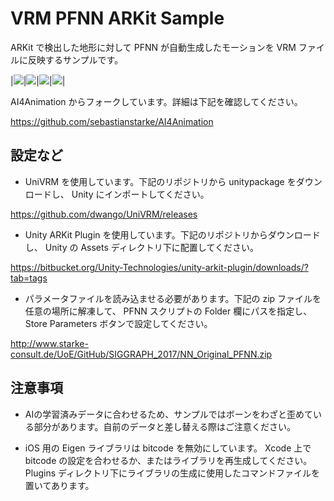 ﻿# VRM PFNN ARKit Sample

ARKit で検出した地形に対して PFNN が自動生成したモーションを VRM ファイルに反映するサンプルです。

|<img src="https://raw.githubusercontent.com/t-takasaka/AI4Animation/master/Media/ARKit/demo1.gif">|<img src="https://raw.githubusercontent.com/t-takasaka/AI4Animation/master/Media/ARKit/demo2.gif">|<img src="https://raw.githubusercontent.com/t-takasaka/AI4Animation/master/Media/ARKit/demo3.gif">|<img src="https://raw.githubusercontent.com/t-takasaka/AI4Animation/master/Media/ARKit/demo4.gif">|

AI4Animation からフォークしています。詳細は下記を確認してください。

https://github.com/sebastianstarke/AI4Animation

## 設定など

- UniVRM を使用しています。下記のリポジトリから unitypackage をダウンロードし、 Unity にインポートしてください。

https://github.com/dwango/UniVRM/releases

- Unity ARKit Plugin を使用しています。下記のリポジトリからダウンロードし、 Unity の Assets ディレクトリ下に配置してください。

https://bitbucket.org/Unity-Technologies/unity-arkit-plugin/downloads/?tab=tags

- パラメータファイルを読み込ませる必要があります。下記の zip ファイルを任意の場所に解凍して、 PFNN スクリプトの Folder 欄にパスを指定し、 Store Parameters ボタンで設定してください。

http://www.starke-consult.de/UoE/GitHub/SIGGRAPH_2017/NN_Original_PFNN.zip

## 注意事項
- AIの学習済みデータに合わせるため、サンプルではボーンをわざと歪めている部分があります。自前のデータと差し替える際はご注意ください。

- iOS 用の Eigen ライブラリは bitcode を無効にしています。 Xcode 上で bitcode の設定を合わせるか、またはライブラリを再生成してください。 Plugins ディレクトリ下にライブラリの生成に使用したコマンドファイルを置いてあります。

